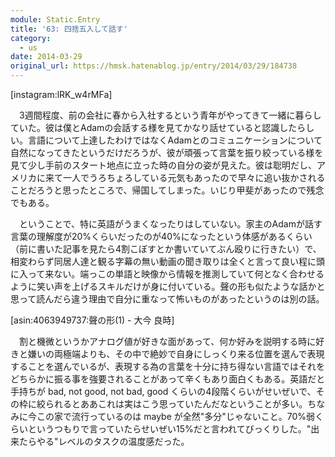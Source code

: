 ```yaml
---
module: Static.Entry
title: '63: 四捨五入して話す'
category:
  - us
date: 2014-03-29
original_url: https://hmsk.hatenablog.jp/entry/2014/03/29/184738
---
```


[instagram:lRK_w4rMFa]

　3週間程度、前の会社に春から入社するという青年がやってきて一緒に暮らしていた。彼は僕とAdamの会話する様を見てかなり話せていると認識したらしい。言語について上達したわけではなくAdamとのコミュニケーションについて自然になってきたというだけだろうが、彼が頑張って言葉を振り絞っている様を見て少し手前のスタート地点に立った時の自分の姿が見えた。彼は聡明だし、アメリカに来て一人でうろちょろしている元気もあったので早々に追い抜かされることだろうと思ったところで、帰国してしまった。いじり甲斐があったので残念でもある。

　ということで、特に英語がうまくなったりはしていない。家主のAdamが話す言葉の理解度が20%くらいだったのが40%になったという体感があるくらい（前に書いた記事を見たら4割こぼすとか書いていてぶん殴りに行きたい）で、相変わらず同居人達と観る字幕の無い動画の聞き取りは全くと言って良い程に頭に入って来ない。端っこの単語と映像から情報を推測していて何となく合わせるように笑い声を上げるスキルだけが身に付いている。聲の形も似たような話かと思って読んだら違う理由で自分に重なって怖いものがあったというのは別の話。

[asin:4063949737:聲の形(1) - 大今 良時]

　割と機微というかアナログ値が好きな面があって、何か好みを説明する時に好きと嫌いの両極端よりも、その中で絶妙で自身にしっくり来る位置を選んで表現することを選んでいるが、表現する為の言葉を十分に持ち得ない言語ではそれをどちらかに振る事を強要されることがあって辛くもあり面白くもある。英語だと手持ちが bad, not good, not bad, good くらいの4段階くらいがせいぜいで、その枠に絞られるとああこれは実はこう思っていたんだなということが多い。ちなみに今この家で流行っているのは maybe が全然"多分"じゃないこと。70%弱くらいというつもりで言っていたらせいぜい15%だと言われてびっくりした。"出来たらやる"レベルのタスクの温度感だった。
